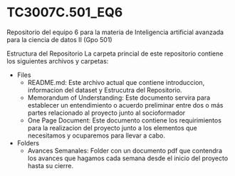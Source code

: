 # TC3007C.501_EQ6
Repositorio del equipo 6 para la materia de Inteligencia artificial avanzada para la ciencia de datos II (Gpo 501)

 Estructura del Repositorio 
La carpeta princial  de este repositorio contiene los siguientes archivos y carpetas:

- Files
   - README.md: Este archivo actual que contiene introduccion, informacion del dataset y Estrucutra del Repositorio.
   - Memorandum of Understanding: Este documento servira para establecer un entendimiento o acuerdo preliminar entre dos o más partes relacionado al proyecto junto al socioformador
   - One Page Document: Este documento contiene los requirimientos para la realizacion del proyecto junto a los elementos que necesitamos y ocuparemos para llevar a cabo.
- Folders
   - Avances Semanales: Folder con un documento pdf que contendra los avances que hagamos cada semana desde el inicio del proyecto hasta su cierre.
   
